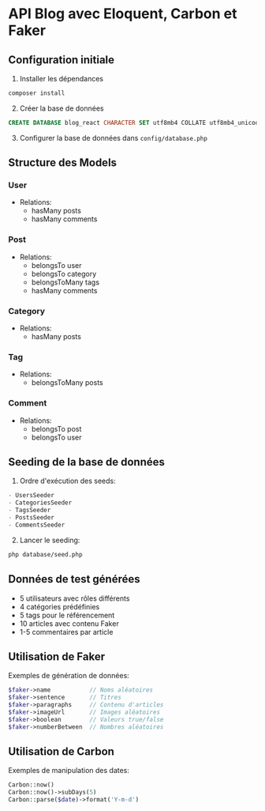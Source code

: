 # API Blog avec Eloquent, Carbon et Faker

## Configuration initiale

1. Installer les dépendances
```bash
composer install
```

2. Créer la base de données
```sql
CREATE DATABASE blog_react CHARACTER SET utf8mb4 COLLATE utf8mb4_unicode_ci;
```

3. Configurer la base de données dans `config/database.php`

## Structure des Models

### User
- Relations: 
  - hasMany posts
  - hasMany comments

### Post
- Relations:
  - belongsTo user
  - belongsTo category
  - belongsToMany tags
  - hasMany comments

### Category
- Relations:
  - hasMany posts

### Tag
- Relations:
  - belongsToMany posts

### Comment
- Relations:
  - belongsTo post
  - belongsTo user

## Seeding de la base de données

1. Ordre d'exécution des seeds:
```php
- UsersSeeder
- CategoriesSeeder
- TagsSeeder
- PostsSeeder
- CommentsSeeder
```

2. Lancer le seeding:
```bash
php database/seed.php
```

## Données de test générées

- 5 utilisateurs avec rôles différents
- 4 catégories prédéfinies
- 5 tags pour le référencement
- 10 articles avec contenu Faker
- 1-5 commentaires par article

## Utilisation de Faker

Exemples de génération de données:
```php
$faker->name           // Noms aléatoires
$faker->sentence       // Titres
$faker->paragraphs     // Contenu d'articles
$faker->imageUrl       // Images aléatoires
$faker->boolean        // Valeurs true/false
$faker->numberBetween  // Nombres aléatoires
```

## Utilisation de Carbon

Exemples de manipulation des dates:
```php
Carbon::now()
Carbon::now()->subDays(5)
Carbon::parse($date)->format('Y-m-d')
```
